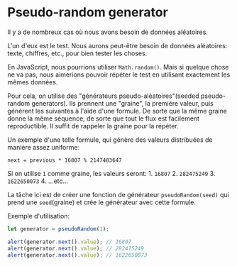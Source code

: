 
# Pseudo-random generator

Il y a de nombreux cas où nous avons besoin de données aléatoires.

L'un d'eux est le test.
Nous aurons peut-être besoin de données aléatoires: texte, chiffres, etc., pour bien tester les choses.

En JavaScript, nous pourrions utiliser `Math.random()`.
Mais si quelque chose ne va pas, nous aimerions pouvoir répéter le test en utilisant exactement les mêmes données.

Pour cela, on utilise des "générateurs pseudo-aléatoires"(seeded pseudo-random generators).
Ils prennent une "graine", la première valeur, puis génèrent les suivantes à l'aide d'une formule.
De sorte que la même graine donne la même séquence, de sorte que tout le flux est facilement reproductible.
Il suffit de rappeler la graine pour la répéter.

Un exemple d'une telle formule, qui génère des valeurs distribuées de manière assez uniforme:

```
next = previous * 16807 % 2147483647
```

Si on utilise `1` comme graine, les valeurs seront:
1.
`16807`
2.
`282475249`
3.
`1622650073`
4.
...etc...

La tâche ici est de créer une fonction de générateur `pseudoRandom(seed)` qui prend une `seed`(graine) et crée le générateur avec cette formule.

Exemple d'utilisation:

```js
let generator = pseudoRandom(1);

alert(generator.next().value); // 16807
alert(generator.next().value); // 282475249
alert(generator.next().value); // 1622650073
```
